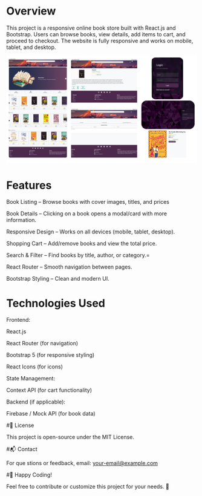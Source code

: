 # Overview
This project is a responsive online book store built with React.js and Bootstrap. Users can browse books, view details, add items to cart, and proceed to checkout.
The website is fully responsive and works on mobile, tablet, and desktop.

![image alt](https://github.com/amr-zayed-205/Book-Store-React/blob/fd501a1426349a4114755f87826170cc12725d9a/project.png)

# Features
   Book Listing – Browse books with cover images, titles, and prices
   
   Book Details – Clicking on a book opens a modal/card with more information.
   
   Responsive Design – Works on all devices (mobile, tablet, desktop).
   
   Shopping Cart – Add/remove books and view the total price.
   
   Search & Filter – Find books by title, author, or category.=
   
   React Router – Smooth navigation between pages.
   
   Bootstrap Styling – Clean and modern UI.


# Technologies Used
 
 Frontend:
  
   React.js
  
   React Router (for navigation)
 
   Bootstrap 5 (for responsive styling)
 
   React Icons (for icons)
   

 State Management:

   Context API (for cart functionality)

   Backend (if applicable):

   Firebase / Mock API (for book data)


#📜 License

This project is open-source under the MIT License.


#📬 Contact

For que
stions or feedback, email: your-email@example.com


#🎉 Happy Coding!

Feel free to contribute or customize this project for your needs. 🚀

